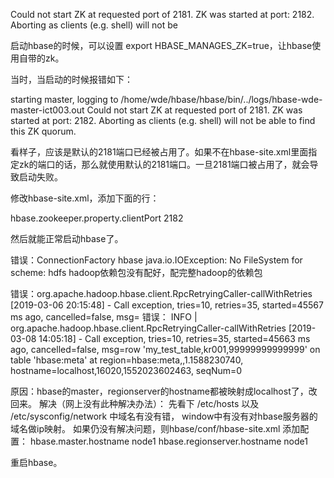 Could not start ZK at requested port of 2181.  ZK was started at port: 2182.  Aborting as clients (e.g. shell) will not be 

启动hbase的时候，可以设置 export HBASE_MANAGES_ZK=true，让hbase使用自带的zk。

当时，当启动的时候报错如下：

starting master, logging to /home/wde/hbase/hbase/bin/../logs/hbase-wde-master-ict003.out
Could not start ZK at requested port of 2181. ZK was started at port: 2182. Aborting as clients (e.g. shell) will not be able to find this ZK quorum.

 

看样子，应该是默认的2181端口已经被占用了。如果不在hbase-site.xml里面指定zk的端口的话，那么就使用默认的2181端口。一旦2181端口被占用了，就会导致启动失败。

修改hbase-site.xml，添加下面的行：

  <property>
          <name>hbase.zookeeper.property.clientPort</name>
          <value>2182</value>                                                                                                                                             
  </property> 

 

然后就能正常启动hbase了。


错误：ConnectionFactory hbase java.io.IOException: No FileSystem for scheme: hdfs
hadoop依赖包没有配好，配完整hadoop的依赖包

错误：org.apache.hadoop.hbase.client.RpcRetryingCaller-callWithRetries [2019-03-06 20:15:48] - Call exception, tries=10, retries=35, started=45567 ms ago, cancelled=false, msg=
错误： INFO | org.apache.hadoop.hbase.client.RpcRetryingCaller-callWithRetries [2019-03-08 14:05:18] - Call exception, tries=10, retries=35, started=45663 ms ago, cancelled=false, msg=row 'my_test_table,kr001,99999999999999' on table 'hbase:meta' at region=hbase:meta,,1.1588230740, hostname=localhost,16020,1552023602463, seqNum=0

原因：hbase的master，regionserver的hostname都被映射成localhost了，改回来。
解决（网上没有此种解决办法）：
先看下 /etc/hosts 以及 /etc/sysconfig/network 中域名有没有错， window中有没有对hbase服务器的域名做ip映射。
如果仍没有解决问题，则hbase/conf/hbase-site.xml 添加配置：
<property>
                <name>hbase.master.hostname</name>
                <value>node1</value>
        </property>
        <property>
                <name>hbase.regionserver.hostname</name>
                <value>node1</value>
        </property>

重启hbase。